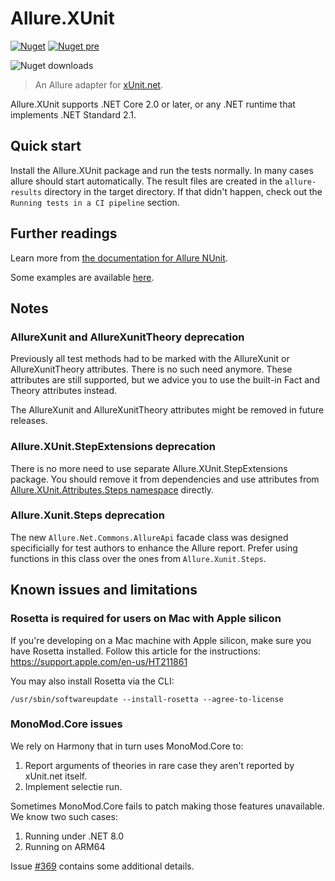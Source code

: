 # Allure.XUnit

[![Nuget](https://img.shields.io/nuget/v/Allure.XUnit?style=flat)](https://www.nuget.org/packages/Allure.XUnit)
[![Nuget pre](https://img.shields.io/nuget/vpre/Allure.XUnit?style=flat)](https://www.nuget.org/packages/Allure.XUnit)

![Nuget downloads](https://img.shields.io/nuget/dt/allure.xunit?label=downloads&style=flat)

> An Allure adapter for [xUnit.net](https://xunit.net/).

Allure.XUnit supports .NET Core 2.0 or later, or any .NET runtime that
implements .NET Standard 2.1.

## Quick start

Install the Allure.XUnit package and run the tests normally. In many cases
allure should start automatically. The result files are created in the
`allure-results` directory in the target directory.
If that didn't happen, check out the `Running tests in a CI pipeline` section.

## Further readings

Learn more from [the documentation for Allure NUnit](https://allurereport.org/docs/nunit/).

Some examples are available [here](https://github.com/allure-framework/allure-csharp/tree/main/Allure.XUnit.Examples).

## Notes

### AllureXunit and AllureXunitTheory deprecation
Previously all test methods had to be marked with the AllureXunit or
AllureXunitTheory attributes. There is no such need anymore.
These attributes are still supported, but we advice you to use the built-in
Fact and Theory attributes instead.

The AllureXunit and AllureXunitTheory attributes might be removed in future releases.

### Allure.XUnit.StepExtensions deprecation
There is no more need to use separate Allure.XUnit.StepExtensions package. You
should remove it from dependencies and use attributes from
[Allure.XUnit.Attributes.Steps namespace](Attributes/Steps) directly.

### Allure.Xunit.Steps deprecation

The new `Allure.Net.Commons.AllureApi` facade class was designed specificially
for test authors to enhance the Allure report. Prefer using functions in this
class over the ones from `Allure.Xunit.Steps`.

## Known issues and limitations

### Rosetta is required for users on Mac with Apple silicon
If you're developing on a Mac machine with Apple silicon, make sure you have
Rosetta installed. Follow this article for the instructions:
https://support.apple.com/en-us/HT211861

You may also install Rosetta via the CLI:

```shell
/usr/sbin/softwareupdate --install-rosetta --agree-to-license
```

### MonoMod.Core issues

We rely on Harmony that in turn uses MonoMod.Core to:

1. Report arguments of theories in rare case they aren't reported by xUnit.net itself.
2. Implement selectie run.

Sometimes MonoMod.Core fails to patch making those features unavailable. We
know two such cases:

1. Running under .NET 8.0
2. Running on ARM64

Issue [#369] contains some additional details.

[#369]: https://github.com/allure-framework/allure-csharp/issues/369
